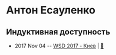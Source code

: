 # Антон Есауленко

## Индуктивная доступность
- 2017 Nov 04 -- [WSD 2017 - Киев](https://www.youtube.com/watch?v=6RwBzVioy-o)  | [:notebook:](https://wsd.events/2017/11/04/pres/inductive-a11y/)  
